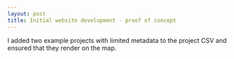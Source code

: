 ```yaml
---
layout: post
title: Initial website development - proof of concept
---
```


I added two example projects with limited metadata to the project CSV and ensured that they render on the map.